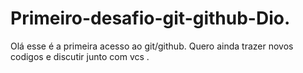 # Primeiro-desafio-git-github-Dio.

Olá esse é a primeira acesso ao git/github.
Quero ainda trazer novos codigos e discutir junto com vcs .

